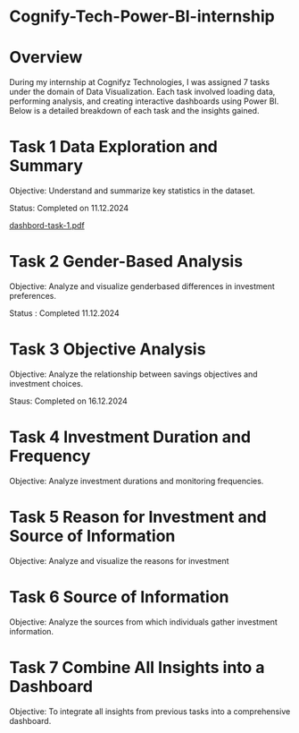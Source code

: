 # Cognify-Tech-Power-BI-internship

# Overview

During my internship at Cognifyz Technologies, I was assigned 7 tasks under the domain of Data Visualization. Each task involved loading data, performing analysis, and creating interactive dashboards using Power BI. Below is a detailed breakdown of each task and the insights gained.

# Task 1 Data Exploration and Summary
Objective: Understand and summarize key statistics in the dataset.

Status: Completed on 11.12.2024

[dashbord-task-1.pdf](https://github.com/user-attachments/files/18149536/dashbord-task-1.pdf)


# Task 2 Gender-Based Analysis
Objective: Analyze and visualize genderbased differences in investment preferences.

Status : Completed 11.12.2024



# Task 3 Objective Analysis
Objective: Analyze the relationship between savings objectives and investment choices.

Staus: Completed on 16.12.2024

# Task 4 Investment Duration and Frequency
Objective: Analyze investment durations and monitoring frequencies.

# Task 5 Reason for Investment and Source of Information
Objective: Analyze and visualize the reasons for investment

# Task 6 Source of Information
Objective: Analyze the sources from which individuals gather investment information.

# Task 7 Combine All Insights into a Dashboard
Objective: To integrate all insights from previous tasks into a comprehensive dashboard.
